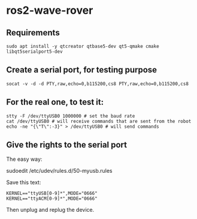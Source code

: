 # ros2-wave-rover

## Requirements
```
sudo apt install -y qtcreator qtbase5-dev qt5-qmake cmake libqt5serialport5-dev
```

## Create a serial port, for testing purpose
```
socat -v -d -d PTY,raw,echo=0,b115200,cs8 PTY,raw,echo=0,b115200,cs8
```

## For the real one, to test it:
```
stty -F /dev/ttyUSB0 1000000 # set the baud rate
cat /dev/ttyUSB0 # will receive commands that are sent from the robot
echo -ne "{\"T\":-3}" > /dev/ttyUSB0 # will send commands
```

## Give the rights to the serial port
The easy way:

sudoedit /etc/udev/rules.d/50-myusb.rules

Save this text:
```
KERNEL=="ttyUSB[0-9]*",MODE="0666"
KERNEL=="ttyACM[0-9]*",MODE="0666"
```
Then unplug and replug the device.